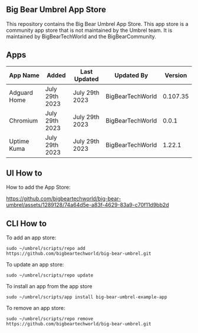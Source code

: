 ## Big Bear Umbrel App Store

This repository contains the Big Bear Umbrel App Store. This app store is a community app store that is not maintained by the Umbrel team. It is maintained by BigBearTechWorld and the BigBearCommunity.

## Apps

| App Name     | Added          | Last Updated   | Updated By       | Version  |
| ------------ | -------------- | -------------- | ---------------- | -------- |
| Adguard Home | July 29th 2023 | July 29th 2023 | BigBearTechWorld | 0.107.35 |
| Chromium     | July 29th 2023 | July 29th 2023 | BigBearTechWorld | 0.0.1    |
| Uptime Kuma  | July 29th 2023 | July 29th 2023 | BigBearTechWorld | 1.22.1   |

## UI How to

How to add the App Store:

https://github.com/bigbeartechworld/big-bear-umbrel/assets/1289128/74a64d5e-a83f-4629-83a9-c70f11d9bb2d

## CLI How to

To add an app store:

```
sudo ~/umbrel/scripts/repo add https://github.com/bigbeartechworld/big-bear-umbrel.git
```

To update an app store:

```
sudo ~/umbrel/scripts/repo update
```

To install an app from the app store

```
sudo ~/umbrel/scripts/app install big-bear-umbrel-example-app
```

To remove an app store:

```
sudo ~/umbrel/scripts/repo remove https://github.com/bigbeartechworld/big-bear-umbrel.git
```
